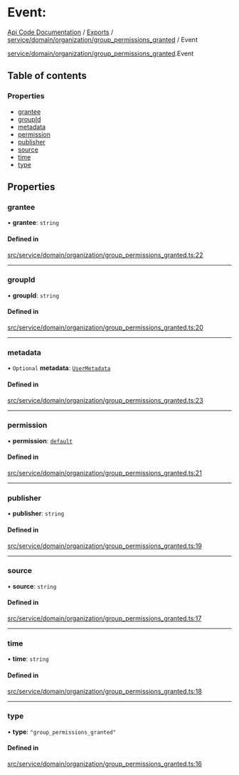 # Event: 
 
[Api Code Documentation](../README.md) / [Exports](../modules.md) / [service/domain/organization/group\_permissions\_granted](../modules/service_domain_organization_group_permissions_granted.md) / Event

[service/domain/organization/group\_permissions\_granted](../modules/service_domain_organization_group_permissions_granted.md).Event

## Table of contents

### Properties

- [grantee](service_domain_organization_group_permissions_granted.Event.md#grantee)
- [groupId](service_domain_organization_group_permissions_granted.Event.md#groupid)
- [metadata](service_domain_organization_group_permissions_granted.Event.md#metadata)
- [permission](service_domain_organization_group_permissions_granted.Event.md#permission)
- [publisher](service_domain_organization_group_permissions_granted.Event.md#publisher)
- [source](service_domain_organization_group_permissions_granted.Event.md#source)
- [time](service_domain_organization_group_permissions_granted.Event.md#time)
- [type](service_domain_organization_group_permissions_granted.Event.md#type)

## Properties

### grantee

• **grantee**: `string`

#### Defined in

[src/service/domain/organization/group_permissions_granted.ts:22](https://github.com/openkfw/TruBudget/blob/90402cb/api/src/service/domain/organization/group_permissions_granted.ts#L22)

___

### groupId

• **groupId**: `string`

#### Defined in

[src/service/domain/organization/group_permissions_granted.ts:20](https://github.com/openkfw/TruBudget/blob/90402cb/api/src/service/domain/organization/group_permissions_granted.ts#L20)

___

### metadata

• `Optional` **metadata**: [`UserMetadata`](../modules/service_domain_metadata.md#usermetadata)

#### Defined in

[src/service/domain/organization/group_permissions_granted.ts:23](https://github.com/openkfw/TruBudget/blob/90402cb/api/src/service/domain/organization/group_permissions_granted.ts#L23)

___

### permission

• **permission**: [`default`](../modules/authz_intents.md#default)

#### Defined in

[src/service/domain/organization/group_permissions_granted.ts:21](https://github.com/openkfw/TruBudget/blob/90402cb/api/src/service/domain/organization/group_permissions_granted.ts#L21)

___

### publisher

• **publisher**: `string`

#### Defined in

[src/service/domain/organization/group_permissions_granted.ts:19](https://github.com/openkfw/TruBudget/blob/90402cb/api/src/service/domain/organization/group_permissions_granted.ts#L19)

___

### source

• **source**: `string`

#### Defined in

[src/service/domain/organization/group_permissions_granted.ts:17](https://github.com/openkfw/TruBudget/blob/90402cb/api/src/service/domain/organization/group_permissions_granted.ts#L17)

___

### time

• **time**: `string`

#### Defined in

[src/service/domain/organization/group_permissions_granted.ts:18](https://github.com/openkfw/TruBudget/blob/90402cb/api/src/service/domain/organization/group_permissions_granted.ts#L18)

___

### type

• **type**: ``"group_permissions_granted"``

#### Defined in

[src/service/domain/organization/group_permissions_granted.ts:16](https://github.com/openkfw/TruBudget/blob/90402cb/api/src/service/domain/organization/group_permissions_granted.ts#L16)
